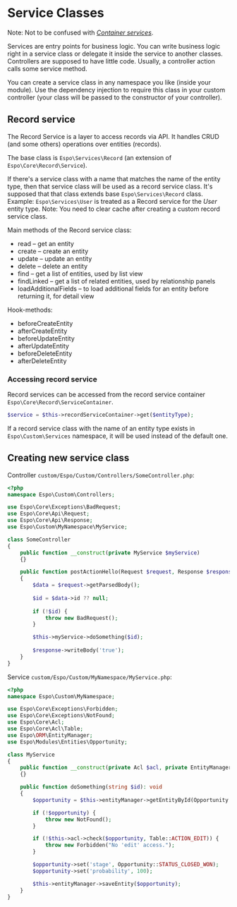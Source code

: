 # Service Classes

Note: Not to be confused with [*Container services*](di.md).

Services are entry points for business logic. You can write business logic right in a service class or delegate it inside the service to another classes. Controllers are supposed to have little code. Usually, a controller action calls some service method.

You can create a service class in any namespace you like (inside your module). Use the dependency injection to require this class in your custom controller (your class will be passed to the constructor of your controller).

## Record service

The Record Service is a layer to access records via API. It handles CRUD (and some others) operations  over entities (records).

The base class is `Espo\Services\Record` (an extension of `Espo\Core\Record\Service`).

If there's a service class with a name that matches the name of the entity type, then that service class will be used as a record service class. It's supposed that that class extends base `Espo\Services\Record` class. Example: `Espo\Services\User` is treated as a Record service for the *User* entity type. Note: You need to clear cache after creating a custom record service class.

Main methods of the Record service class:

* read – get an entity
* create – create an entity
* update – update an entity
* delete – delete an entity
* find – get a list of entities, used by list view
* findLinked – get a list of related entities, used by relationship panels
* loadAdditionalFields – to load additional fields for an entity before returning it, for detail view

Hook-methods:

* beforeCreateEntity
* afterCreateEntity
* beforeUpdateEntity
* afterUpdateEntity
* beforeDeleteEntity
* afterDeleteEntity

### Accessing record service

Record services can be accessed from the record service container `Espo\Core\Record\ServiceContainer`.

```php
$service = $this->recordServiceContainer->get($entityType);
```

If a record service class with the name of an entity type exists in `Espo\Custom\Services` namespace, it will be used instead of the default one.

## Creating new service class

Controller `custom/Espo/Custom/Controllers/SomeController.php`:

```php
<?php
namespace Espo\Custom\Controllers;

use Espo\Core\Exceptions\BadRequest;
use Espo\Core\Api\Request;
use Espo\Core\Api\Response;
use Espo\Custom\MyNamespace\MyService;

class SomeController
{
    public function __construct(private MyService $myService)
    {}

    public function postActionHello(Request $request, Response $response): void
    {
        $data = $request->getParsedBody();
        
        $id = $data->id ?? null;
        
        if (!$id) {
            throw new BadRequest();
        }

        $this->myService->doSomething($id);
        
        $response->writeBody('true');
    }
}
```

Service `custom/Espo/Custom/MyNamespace/MyService.php`:

```php
<?php
namespace Espo\Custom\MyNamespace;

use Espo\Core\Exceptions\Forbidden;
use Espo\Core\Exceptions\NotFound;
use Espo\Core\Acl;
use Espo\Core\Acl\Table;
use Espo\ORM\EntityManager;
use Espo\Modules\Entities\Opportunity;

class MyService
{
    public function __construct(private Acl $acl, private EntityManager $entityManager)
    {}

    public function doSomething(string $id): void
    {
        $opportunity = $this->entityManager->getEntityById(Opportunity::ENTITY_TYPE, $id);

        if (!$opportunity) {
            throw new NotFound();
        }

        if (!$this->acl->check($opportunity, Table::ACTION_EDIT)) {
            throw new Forbidden("No 'edit' access.");
        }

        $opportunity->set('stage', Opportunity::STATUS_CLOSED_WON);
        $opportunity->set('probability', 100);

        $this->entityManager->saveEntity($opportunity);
    }
}
```

